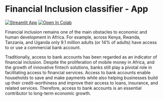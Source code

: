 # Financial Inclusion classifier - App
[![Streamlit App](https://static.streamlit.io/badges/streamlit_badge_black_white.svg)](https://share.streamlit.io/airaghidavide/financial_inclusion-app/main/financial_inclusion_app.py)
[![Open In Colab](https://colab.research.google.com/assets/colab-badge.svg)](https://colab.research.google.com/drive/10zMgvVgpFbyxBd34N7Lg2r6OvrjYo4Rl?usp=sharing)

Financial inclusion remains one of the main obstacles to economic and human development in Africa. For example, across Kenya, Rwanda, Tanzania, and Uganda only 9.1 million adults (or 14% of adults) have access to or use a commercial bank account.

Traditionally, access to bank accounts has been regarded as an indicator of financial inclusion. Despite the proliferation of mobile money in Africa, and the growth of innovative fintech solutions, banks still play a pivotal role in facilitating access to financial services. Access to bank accounts enable households to save and make payments while also helping businesses build up their credit-worthiness and improve their access to loans, insurance, and related services. Therefore, access to bank accounts is an essential contributor to long-term economic growth.
